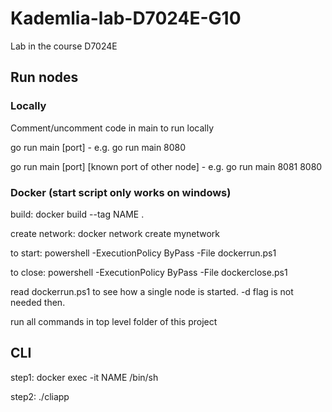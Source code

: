 # Kademlia-lab-D7024E-G10
Lab in the course D7024E



## Run nodes

### Locally
Comment/uncomment code in main to run locally

go run main [port] - e.g. go run main 8080

go run main [port] [known port of other node] - e.g. go run main 8081 8080

### Docker (start script only works on windows)
build: docker build --tag NAME .

create network: docker network create mynetwork

to start: powershell -ExecutionPolicy ByPass -File dockerrun.ps1

to close: powershell -ExecutionPolicy ByPass -File dockerclose.ps1

read dockerrun.ps1 to see how a single node is started. -d flag is not needed then.

run all commands in top level folder of this project

## CLI

step1: docker exec -it NAME /bin/sh

step2: ./cliapp
